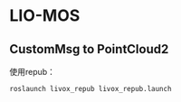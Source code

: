 # LIO-MOS

## CustomMsg to PointCloud2

使用repub：

```
roslaunch livox_repub livox_repub.launch
```

